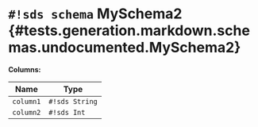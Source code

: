 # `#!sds schema` MySchema2 {#tests.generation.markdown.schemas.undocumented.MySchema2}

**Columns:**

| Name | Type |
|------|------|
| `column1` | `#!sds String` |
| `column2` | `#!sds Int` |
